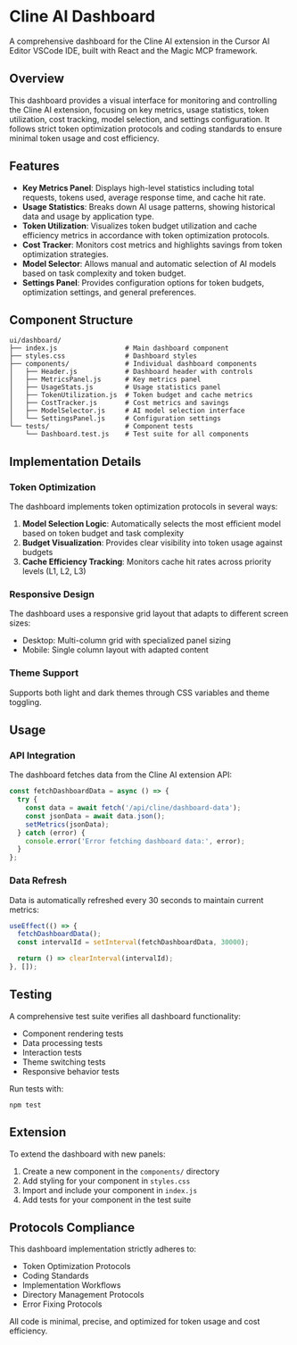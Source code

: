 # Cline AI Dashboard

A comprehensive dashboard for the Cline AI extension in the Cursor AI Editor VSCode IDE, built with React and the Magic MCP framework.

## Overview

This dashboard provides a visual interface for monitoring and controlling the Cline AI extension, focusing on key metrics, usage statistics, token utilization, cost tracking, model selection, and settings configuration. It follows strict token optimization protocols and coding standards to ensure minimal token usage and cost efficiency.

## Features

- **Key Metrics Panel**: Displays high-level statistics including total requests, tokens used, average response time, and cache hit rate.
- **Usage Statistics**: Breaks down AI usage patterns, showing historical data and usage by application type.
- **Token Utilization**: Visualizes token budget utilization and cache efficiency metrics in accordance with token optimization protocols.
- **Cost Tracker**: Monitors cost metrics and highlights savings from token optimization strategies.
- **Model Selector**: Allows manual and automatic selection of AI models based on task complexity and token budget.
- **Settings Panel**: Provides configuration options for token budgets, optimization settings, and general preferences.

## Component Structure

```
ui/dashboard/
├── index.js                 # Main dashboard component
├── styles.css               # Dashboard styles
├── components/              # Individual dashboard components
│   ├── Header.js            # Dashboard header with controls
│   ├── MetricsPanel.js      # Key metrics panel
│   ├── UsageStats.js        # Usage statistics panel
│   ├── TokenUtilization.js  # Token budget and cache metrics
│   ├── CostTracker.js       # Cost metrics and savings
│   ├── ModelSelector.js     # AI model selection interface
│   └── SettingsPanel.js     # Configuration settings
└── tests/                   # Component tests
    └── Dashboard.test.js    # Test suite for all components
```

## Implementation Details

### Token Optimization

The dashboard implements token optimization protocols in several ways:

1. **Model Selection Logic**: Automatically selects the most efficient model based on token budget and task complexity
2. **Budget Visualization**: Provides clear visibility into token usage against budgets
3. **Cache Efficiency Tracking**: Monitors cache hit rates across priority levels (L1, L2, L3)

### Responsive Design

The dashboard uses a responsive grid layout that adapts to different screen sizes:
- Desktop: Multi-column grid with specialized panel sizing
- Mobile: Single column layout with adapted content

### Theme Support

Supports both light and dark themes through CSS variables and theme toggling.

## Usage

### API Integration

The dashboard fetches data from the Cline AI extension API:

```javascript
const fetchDashboardData = async () => {
  try {
    const data = await fetch('/api/cline/dashboard-data');
    const jsonData = await data.json();
    setMetrics(jsonData);
  } catch (error) {
    console.error('Error fetching dashboard data:', error);
  }
};
```

### Data Refresh

Data is automatically refreshed every 30 seconds to maintain current metrics:

```javascript
useEffect(() => {
  fetchDashboardData();
  const intervalId = setInterval(fetchDashboardData, 30000);

  return () => clearInterval(intervalId);
}, []);
```

## Testing

A comprehensive test suite verifies all dashboard functionality:

- Component rendering tests
- Data processing tests
- Interaction tests
- Theme switching tests
- Responsive behavior tests

Run tests with:

```
npm test
```

## Extension

To extend the dashboard with new panels:

1. Create a new component in the `components/` directory
2. Add styling for your component in `styles.css`
3. Import and include your component in `index.js`
4. Add tests for your component in the test suite

## Protocols Compliance

This dashboard implementation strictly adheres to:
- Token Optimization Protocols
- Coding Standards
- Implementation Workflows
- Directory Management Protocols
- Error Fixing Protocols

All code is minimal, precise, and optimized for token usage and cost efficiency.
